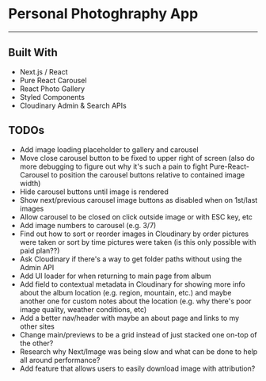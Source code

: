 # Personal Photoghraphy App
------
## Built With 
- Next.js / React
- Pure React Carousel
- React Photo Gallery
- Styled Components 
- Cloudinary Admin & Search APIs

## TODOs
- Add image loading placeholder to gallery and carousel
- Move close carousel button to be fixed to upper right of screen (also do more debugging to figure out why it's such a pain to fight Pure-React-Carousel to position the carousel buttons relative to contained image width)
- Hide carousel buttons until image is rendered
- Show next/previous carousel image buttons as disabled when on 1st/last images
- Allow carousel to be closed on click outside image or with ESC key, etc
- Add image numbers to carousel (e.g. 3/7)
- Find out how to sort or reorder images in Cloudinary by order pictures were taken or sort by time pictures were taken (is this only possible with paid plan??)
- Ask Cloudinary if there's a way to get folder paths without using the Admin API
- Add UI loader for when returning to main page from album
- Add field to contextual metadata in Cloudinary for showing more info about the album location (e.g. region, mountain, etc.) and maybe another one for custom notes about the location (e.g. why there's poor image quality, weather conditions, etc)
- Add a better nav/header with maybe an about page and links to my other sites
- Change main/previews to be a grid instead of just stacked one on-top of the other?
- Research why Next/Image was being slow and what can be done to help all around performance?
- Add feature that allows users to easily download image with attribution?

